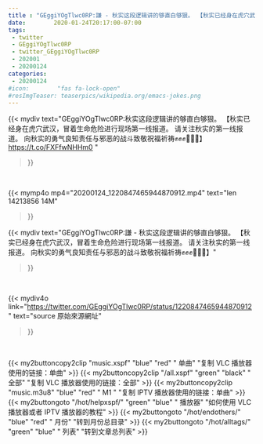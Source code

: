 ```yaml
---
title : "GEggiYOgTlwc0RP:謙 - 秋实这段逻辑讲的够直白够狠。 【秋实已经身在虎穴武汉，冒着生命危险进行现场第一线报道。 请关注秋实的第一线报道。 向秋实的勇气良知责任与邪恶的战斗致敬祝福祈祷✊✊✊🙏🙏🙏】"
date:        2020-01-24T20:17:00-07:00
tags:
 - twitter
 - GEggiYOgTlwc0RP
 - twitter_GEggiYOgTlwc0RP
 - 202001
 - 20200124
categories:
 - 20200124
#icon:        "fas fa-lock-open"
#resImgTeaser: teaserpics/wikipedia.org/emacs-jokes.png
---
```


{{< mydiv text="GEggiYOgTlwc0RP:秋实这段逻辑讲的够直白够狠。 【秋实已经身在虎穴武汉，冒着生命危险进行现场第一线报道。 请关注秋实的第一线报道。 向秋实的勇气良知责任与邪恶的战斗致敬祝福祈祷✊✊✊🙏🙏🙏】 https://t.co/FXFfwNHHm0 "
>}}
<br>


{{< mymp4o mp4="20200124_1220847465944870912.mp4"
text="len 14213856    14M"
>}}


{{< mydiv text="GEggiYOgTlwc0RP:謙 - 秋实这段逻辑讲的够直白够狠。 【秋实已经身在虎穴武汉，冒着生命危险进行现场第一线报道。 请关注秋实的第一线报道。 向秋实的勇气良知责任与邪恶的战斗致敬祝福祈祷✊✊✊🙏🙏🙏】"
>}}
<br>

{{< mydiv4o link="https://twitter.com/GEggiYOgTlwc0RP/status/1220847465944870912"
text="source 原始來源網址"
>}}


<br>




{{< my2buttoncopy2clip "music.xspf"        "blue"   "red"    " 单曲"  "复制 VLC 播放器使用的链接：单曲" >}} {{< my2buttoncopy2clip "/all.xspf"         "green"  "black"  " 全部"  "复制 VLC 播放器使用的链接：全部" >}} {{< my2buttoncopy2clip "music.m3u8"        "blue"   "red"    " M1 "    "复制 IPTV 播放器使用的链接：单曲" >}} {{< my2buttongoto      "/hot/helpxspf/"    "green"  "blue"   " 播放器" "如何使用 VLC 播放器或者 IPTV 播放器的教程" >}} {{< my2buttongoto      "/hot/endothers/"   "blue"   "red"    " 月份"   "转到月份总目录" >}} {{< my2buttongoto      "/hot/alltags/"     "green"  "blue"   " 列表"   "转到文章总列表" >}} 
